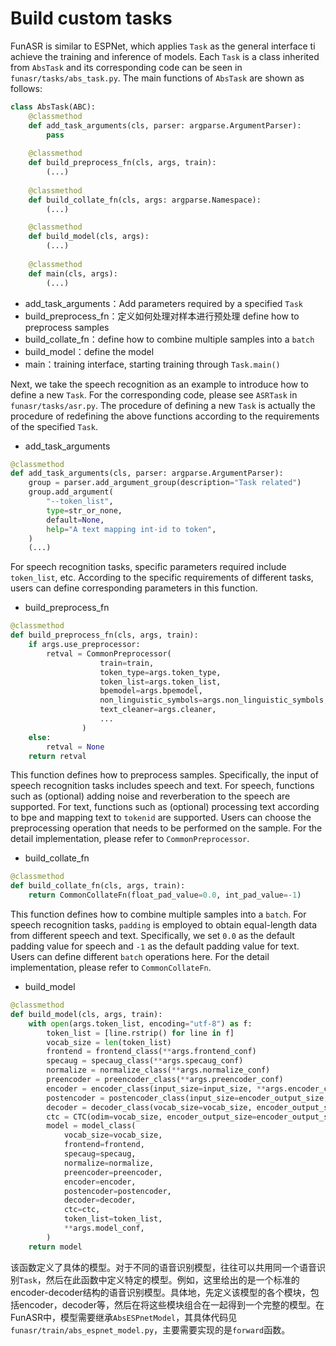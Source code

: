 # Build custom tasks
FunASR is similar to ESPNet, which applies `Task`  as the general interface ti achieve the training and inference of models. Each `Task` is a class inherited from `AbsTask` and its corresponding code can be seen in `funasr/tasks/abs_task.py`. The main functions of `AbsTask` are shown as follows:
```python
class AbsTask(ABC):
    @classmethod
    def add_task_arguments(cls, parser: argparse.ArgumentParser):
        pass
    
    @classmethod
    def build_preprocess_fn(cls, args, train):
        (...)
    
    @classmethod
    def build_collate_fn(cls, args: argparse.Namespace):
        (...)

    @classmethod
    def build_model(cls, args):
        (...)
    
    @classmethod
    def main(cls, args):
        (...)
```
- add_task_arguments：Add parameters required by a specified `Task`
- build_preprocess_fn：定义如何处理对样本进行预处理 define how to preprocess samples
- build_collate_fn：define how to combine multiple samples into a `batch`
- build_model：define the model
- main：training interface, starting training through `Task.main()`

Next, we take the speech recognition as an example to introduce how to define a new `Task`. For the corresponding code, please see `ASRTask` in `funasr/tasks/asr.py`. The procedure of defining a new `Task` is actually the procedure of redefining the above functions according to the requirements of the specified `Task`.

- add_task_arguments
```python
@classmethod
def add_task_arguments(cls, parser: argparse.ArgumentParser):
    group = parser.add_argument_group(description="Task related")
    group.add_argument(
        "--token_list",
        type=str_or_none,
        default=None,
        help="A text mapping int-id to token",
    )
    (...)
```
For speech recognition tasks, specific parameters required include `token_list`, etc. According to the specific requirements of different tasks, users can define corresponding parameters in this function.

- build_preprocess_fn
```python
@classmethod
def build_preprocess_fn(cls, args, train):
    if args.use_preprocessor:
        retval = CommonPreprocessor(
                    train=train,
                    token_type=args.token_type,
                    token_list=args.token_list,
                    bpemodel=args.bpemodel,
                    non_linguistic_symbols=args.non_linguistic_symbols,
                    text_cleaner=args.cleaner,
                    ...
                )
    else:
        retval = None
    return retval
```
This function defines how to preprocess samples. Specifically, the input of speech recognition tasks includes speech and text. For speech, functions such as (optional) adding noise and reverberation to the speech are supported. For text, functions such as (optional) processing text according to bpe and mapping text to `tokenid` are supported. Users can choose the preprocessing operation that needs to be performed on the sample. For the detail implementation, please refer to `CommonPreprocessor`.

- build_collate_fn
```python
@classmethod
def build_collate_fn(cls, args, train):
    return CommonCollateFn(float_pad_value=0.0, int_pad_value=-1)
```
This function defines how to combine multiple samples into a `batch`. For speech recognition tasks, `padding` is employed to obtain equal-length data from different speech and text. Specifically, we set `0.0` as the default padding value for speech and `-1` as the default padding value for text. Users can define different `batch` operations here. For the detail implementation, please refer to `CommonCollateFn`.

- build_model
```python
@classmethod
def build_model(cls, args, train):
    with open(args.token_list, encoding="utf-8") as f:
        token_list = [line.rstrip() for line in f]
        vocab_size = len(token_list)
        frontend = frontend_class(**args.frontend_conf)
        specaug = specaug_class(**args.specaug_conf)
        normalize = normalize_class(**args.normalize_conf)
        preencoder = preencoder_class(**args.preencoder_conf)
        encoder = encoder_class(input_size=input_size, **args.encoder_conf)
        postencoder = postencoder_class(input_size=encoder_output_size, **args.postencoder_conf)
        decoder = decoder_class(vocab_size=vocab_size, encoder_output_size=encoder_output_size,  **args.decoder_conf)
        ctc = CTC(odim=vocab_size, encoder_output_size=encoder_output_size, **args.ctc_conf)
        model = model_class(
            vocab_size=vocab_size,
            frontend=frontend,
            specaug=specaug,
            normalize=normalize,
            preencoder=preencoder,
            encoder=encoder,
            postencoder=postencoder,
            decoder=decoder,
            ctc=ctc,
            token_list=token_list,
            **args.model_conf,
        )
    return model
```
该函数定义了具体的模型。对于不同的语音识别模型，往往可以共用同一个语音识别`Task`，然后在此函数中定义特定的模型。例如，这里给出的是一个标准的encoder-decoder结构的语音识别模型。具体地，先定义该模型的各个模块，包括encoder，decoder等，然后在将这些模块组合在一起得到一个完整的模型。在FunASR中，模型需要继承`AbsESPnetModel`，其具体代码见`funasr/train/abs_espnet_model.py`，主要需要实现的是`forward`函数。